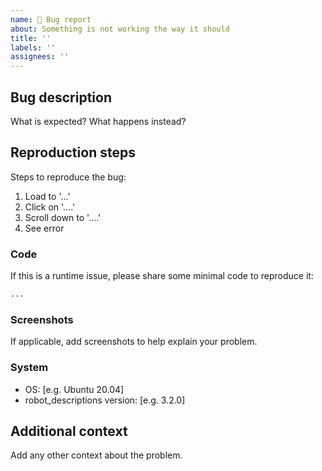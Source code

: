 ```yaml
---
name: 🐞 Bug report
about: Something is not working the way it should
title: ''
labels: ''
assignees: ''
---
```


## Bug description

What is expected? What happens instead?

## Reproduction steps

Steps to reproduce the bug:

1. Load to '...'
2. Click on '....'
3. Scroll down to '....'
4. See error

### Code

If this is a runtime issue, please share some minimal code to reproduce it:

```py
...
```

### Screenshots

If applicable, add screenshots to help explain your problem.

### System

- OS: [e.g. Ubuntu 20.04]
- robot\_descriptions version: [e.g. 3.2.0]

## Additional context

Add any other context about the problem.
